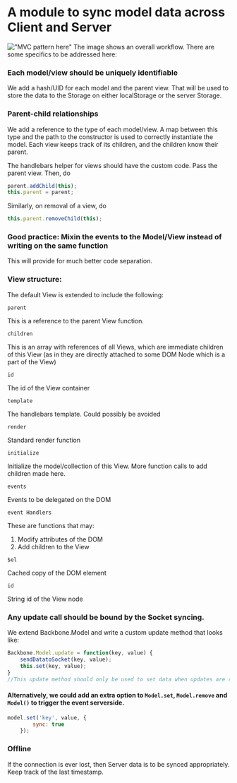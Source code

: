 # A module to sync model data across Client and Server
!["MVC pattern here"](http://addyosmani.github.io/backbone-fundamentals/img/backbone_mvc.png)
The image shows an overall workflow. There are some specifics to be addressed here:

### Each model/view should be uniquely identifiable
We add a hash/UID for each model and the parent view. That will be used to store the data to the Storage on either localStorage or the server Storage. 

### Parent-child relationships
We add a reference to the type of each model/view. A map between this type and the path to the constructor is used to correctly instantiate the model. 
Each view keeps track of its children, and the children know their parent. 

The handlebars helper for views should have the custom code. Pass the parent view. Then, do
```javascript
parent.addChild(this);
this.parent = parent;
```

Similarly, on removal of a view, do 
```javascript
this.parent.removeChild(this);
```

### Good practice: Mixin the events to the Model/View instead of writing on the same function
This will provide for much better code separation. 

### View structure: 
The default View is extended to include the following: 

`parent`

This is a reference to the parent View function. 

`children`

This is an array with references of all Views, which are immediate children of this View (as in they are directly attached to some DOM Node which is a part of the View)

`id`

The id of the View container

`template`

The handlebars template. Could possibly be avoided

`render`

Standard render function

`initialize`

Initialize the model/collection of this View. More function calls to add children made here.

`events`

Events to be delegated on the DOM

`event Handlers`

These are functions that may:
1. Modify attributes of the DOM
2. Add children to the View

`$el`

Cached copy of the DOM element

`id`

String id of the View node

### Any update call should be bound by the Socket syncing. 

We extend Backbone.Model and write a custom update method that looks like:
``` javascript
Backbone.Model.update = function(key, value) {
    sendDatatoSocket(key, value);
    this.set(key, value);
}
//This update method should only be used to set data when updates are received from the UI. Use Backbone.Model.set inside the event triggers.
```
#### Alternatively, we could add an extra option  to `Model.set`, `Model.remove` and `Model()` to trigger the event serverside. 
```javascript
model.set('key', value, {
        sync: true
    });
```

### Offline
If the connection is ever lost, then Server data is to be synced appropriately. Keep track of the last timestamp. 
